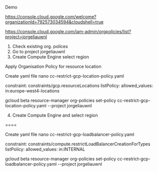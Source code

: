 Demo 

https://console.cloud.google.com/welcome?organizationId=792573034594&cloudshell=true

https://console.cloud.google.com/iam-admin/orgpolicies/list?project=jorgeliauwnl

1. Check existing org. polices
2. Go to project jorgeliauwnl 
3. Create Compute Engine select region 

Apply Organisation Policy for resource location

Create yaml file
nano cc-restrict-gcp-location-policy.yaml

constraint: constraints/gcp.resourceLocations
listPolicy:
  allowed_values:
    in:europe-west4-locations

gcloud beta resource-manager org-policies set-policy cc-restrict-gcp-location-policy.yaml --project  jorgeliauwnl

4. Create Compute Engine and select region

====

Create yaml file
nano cc-restrict-gcp-loadbalancer-policy.yaml

constraint: constraints/compute.restrictLoadBalancerCreationForTypes
listPolicy:
  allowed_values:
    in:INTERNAL

gcloud beta resource-manager org-policies set-policy cc-restrict-gcp-loadbalancer-policy.yaml --project  jorgeliauwnl
